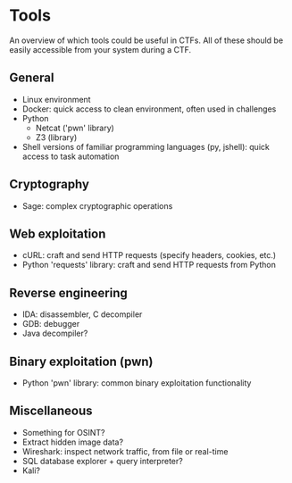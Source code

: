 # Tools

An overview of which tools could be useful in CTFs. All of these should be easily accessible from your system during a CTF.

## General

- Linux environment
- Docker: quick access to clean environment, often used in challenges
- Python
  - Netcat ('pwn' library)
  - Z3 (library)
- Shell versions of familiar programming languages (py, jshell): quick access to task automation

## Cryptography

- Sage: complex cryptographic operations

## Web exploitation

- cURL: craft and send HTTP requests (specify headers, cookies, etc.)
- Python 'requests' library: craft and send HTTP requests from Python

## Reverse engineering

- IDA: disassembler, C decompiler
- GDB: debugger
- Java decompiler?

## Binary exploitation (pwn)

- Python 'pwn' library: common binary exploitation functionality

## Miscellaneous

- Something for OSINT?
- Extract hidden image data?
- Wireshark: inspect network traffic, from file or real-time
- SQL database explorer + query interpreter?
- Kali?